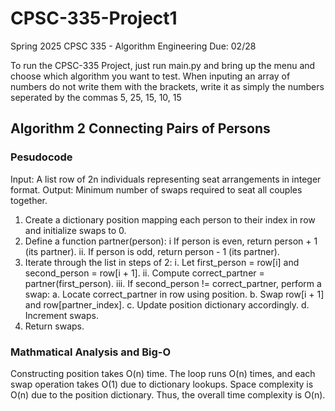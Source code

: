 # CPSC-335-Project1
Spring 2025 CPSC 335 - Algorithm Engineering Due: 02/28

To run the CPSC-335 Project, just run main.py and bring up the menu and choose which algorithm you want to test.
When inputing an array of numbers do not write them with the brackets, write it as simply the numbers seperated by the commas 5, 25, 15, 10, 15


## Algorithm 2 Connecting Pairs of Persons 
### Pesudocode
Input: A list row of 2n individuals representing seat arrangements in integer format.
Output: Minimum number of swaps required to seat all couples together.

1. Create a dictionary position mapping each person to their index in row and initialize swaps to 0.
2. Define a function partner(person):
    i If person is even, return person + 1 (its partner).
    ii. If person is odd, return person - 1 (its partner).
3. Iterate through the list in steps of 2:
    i. Let first_person = row[i] and second_person = row[i + 1].
    ii. Compute correct_partner = partner(first_person).
    iii. If second_person != correct_partner, perform a swap:
        a. Locate correct_partner in row using position.
        b. Swap row[i + 1] and row[partner_index].
        c. Update position dictionary accordingly.
        d. Increment swaps.
4. Return swaps.

### Mathmatical Analysis and Big-O
Constructing position takes O(n) time.
The loop runs O(n) times, and each swap operation takes O(1) due to dictionary lookups.
Space complexity is O(n) due to the position dictionary.
Thus, the overall time complexity is O(n).
